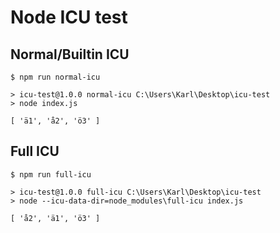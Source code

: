 # Node ICU test

## Normal/Builtin ICU

```
$ npm run normal-icu

> icu-test@1.0.0 normal-icu C:\Users\Karl\Desktop\icu-test
> node index.js

[ 'ä1', 'å2', 'ö3' ]
```

## Full ICU
```
$ npm run full-icu

> icu-test@1.0.0 full-icu C:\Users\Karl\Desktop\icu-test
> node --icu-data-dir=node_modules\full-icu index.js

[ 'å2', 'ä1', 'ö3' ]
```